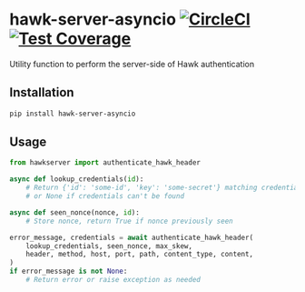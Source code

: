 # hawk-server-asyncio [![CircleCI](https://circleci.com/gh/uktrade/hawk-server-asyncio.svg?style=svg)](https://circleci.com/gh/uktrade/hawk-server-asyncio) [![Test Coverage](https://api.codeclimate.com/v1/badges/b03db2f3cb9fedeb4ea7/test_coverage)](https://codeclimate.com/github/uktrade/hawk-server-asyncio/test_coverage)

Utility function to perform the server-side of Hawk authentication


## Installation

```bash
pip install hawk-server-asyncio
```


## Usage

```python
from hawkserver import authenticate_hawk_header

async def lookup_credentials(id):
    # Return {'id': 'some-id', 'key': 'some-secret'} matching credentials,
    # or None if credentials can't be found

async def seen_nonce(nonce, id):
    # Store nonce, return True if nonce previously seen

error_message, credentials = await authenticate_hawk_header(
    lookup_credentials, seen_nonce, max_skew,
    header, method, host, port, path, content_type, content,
)
if error_message is not None:
    # Return error or raise exception as needed
```
